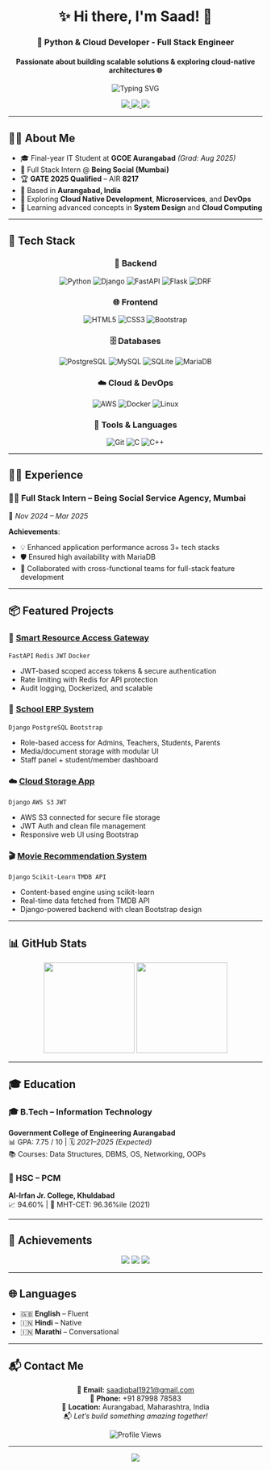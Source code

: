 <h1 align="center">✨ Hi there, I'm Saad! 👋</h1>
<h3 align="center">🚀 Python & Cloud Developer -  Full Stack Engineer</h3>
<h4 align="center">Passionate about building scalable solutions & exploring cloud-native architectures 🌐</h4>

<p align="center">
  <img src="https://readme-typing-svg.herokuapp.com?font=Fira+Code&pause=1000&color=2E9FFF&center=true&vCenter=true&width=435&lines=Python+%26+Cloud+Developer;Full+Stack+Engineer;Django+%7C+FastAPI+%7C+AWS;Building+Scalable+Applications" alt="Typing SVG" />
</p>

<p align="center">
  <a href="https://linkedin.com/in/saad99" target="_blank">
    <img src="https://img.shields.io/badge/LinkedIn-0077B5?style=for-the-badge&logo=linkedin&logoColor=white">
  </a>
  <a href="mailto:saadiqbal1921@gmail.com" target="_blank">
    <img src="https://img.shields.io/badge/Gmail-D14836?style=for-the-badge&logo=gmail&logoColor=white">
  </a>
  <a href="https://github.com/saad1901" target="_blank">
    <img src="https://img.shields.io/badge/GitHub-100000?style=for-the-badge&logo=github&logoColor=white">
  </a>
</p>

---

## 🙋‍♂️ About Me
- 🎓 Final-year IT Student at **GCOE Aurangabad** *(Grad: Aug 2025)*
- 💼 Full Stack Intern @ **Being Social (Mumbai)**
- 🏆 **GATE 2025 Qualified** – AIR **8217**
- 📍 Based in **Aurangabad, India**
- 🧠 Exploring **Cloud Native Development**, **Microservices**, and **DevOps**
- 🌱 Learning advanced concepts in **System Design** and **Cloud Computing**

---

## 🚀 Tech Stack

<div align="center">

### 🔧 Backend
![Python](https://img.shields.io/badge/Python-3776AB?style=for-the-badge&logo=python&logoColor=white)
![Django](https://img.shields.io/badge/Django-092E20?style=for-the-badge&logo=django&logoColor=white)
![FastAPI](https://img.shields.io/badge/FastAPI-009688?style=for-the-badge&logo=fastapi&logoColor=white)
![Flask](https://img.shields.io/badge/Flask-000000?style=for-the-badge&logo=flask&logoColor=white)
![DRF](https://img.shields.io/badge/DRF-092E20?style=for-the-badge&logo=django&logoColor=white)

### 🌐 Frontend
![HTML5](https://img.shields.io/badge/HTML5-E34F26?style=for-the-badge&logo=html5&logoColor=white)
![CSS3](https://img.shields.io/badge/CSS3-1572B6?style=for-the-badge&logo=css3&logoColor=white)
![Bootstrap](https://img.shields.io/badge/Bootstrap-563D7C?style=for-the-badge&logo=bootstrap&logoColor=white)

### 🗄 Databases
![PostgreSQL](https://img.shields.io/badge/PostgreSQL-316192?style=for-the-badge&logo=postgresql&logoColor=white)
![MySQL](https://img.shields.io/badge/MySQL-4479A1?style=for-the-badge&logo=mysql&logoColor=white)
![SQLite](https://img.shields.io/badge/SQLite-07405E?style=for-the-badge&logo=sqlite&logoColor=white)
![MariaDB](https://img.shields.io/badge/MariaDB-003545?style=for-the-badge&logo=mariadb&logoColor=white)

### ☁️ Cloud & DevOps
![AWS](https://img.shields.io/badge/AWS-232F3E?style=for-the-badge&logo=amazon-aws&logoColor=white)
![Docker](https://img.shields.io/badge/Docker-2496ED?style=for-the-badge&logo=docker&logoColor=white)
![Linux](https://img.shields.io/badge/Linux-FCC624?style=for-the-badge&logo=linux&logoColor=black)

### 🧰 Tools & Languages
![Git](https://img.shields.io/badge/Git-F05032?style=for-the-badge&logo=git&logoColor=white)
![C](https://img.shields.io/badge/C-00599C?style=for-the-badge&logo=c&logoColor=white)
![C++](https://img.shields.io/badge/C++-00599C?style=for-the-badge&logo=cplusplus&logoColor=white)

</div>

---

## 👨‍💻 Experience

### 🧑‍💼 Full Stack Intern – Being Social Service Agency, Mumbai  
📅 *Nov 2024 – Mar 2025*

**Achievements**:
- 💡 Enhanced application performance across 3+ tech stacks
- 🛡 Ensured high availability with MariaDB
- 🤝 Collaborated with cross-functional teams for full-stack feature development

---

## 📦 Featured Projects

### 🔐 [Smart Resource Access Gateway](https://github.com/saad1901)
`FastAPI` `Redis` `JWT` `Docker`
- JWT-based scoped access tokens & secure authentication
- Rate limiting with Redis for API protection
- Audit logging, Dockerized, and scalable

### 🏫 [School ERP System](https://github.com/saad1901)
`Django` `PostgreSQL` `Bootstrap`
- Role-based access for Admins, Teachers, Students, Parents
- Media/document storage with modular UI
- Staff panel + student/member dashboard

### ☁️ [Cloud Storage App](https://github.com/saad1901)
`Django` `AWS S3` `JWT`
- AWS S3 connected for secure file storage
- JWT Auth and clean file management
- Responsive web UI using Bootstrap

### 🎬 [Movie Recommendation System](https://github.com/saad1901)
`Django` `Scikit-Learn` `TMDB API`
- Content-based engine using scikit-learn
- Real-time data fetched from TMDB API
- Django-powered backend with clean Bootstrap design

---

## 📊 GitHub Stats

<div align="center">
  <img height="180em" src="https://github-readme-stats.vercel.app/api?username=saad1901&show_icons=true&theme=radical&hide_border=true&count_private=true&include_all_commits=true" />
  <img height="180em" src="https://github-readme-stats.vercel.app/api/top-langs/?username=saad1901&layout=compact&theme=radical&hide_border=true" />
  <br>
  
</div>

---

## 🎓 Education

### 🎓 B.Tech – Information Technology  
**Government College of Engineering Aurangabad**  
📊 GPA: 7.75 / 10 | 🗓 *2021–2025 (Expected)*  
📚 Courses: Data Structures, DBMS, OS, Networking, OOPs

### 🏫 HSC – PCM  
**Al-Irfan Jr. College, Khuldabad**  
📈 94.60% | 🎯 MHT-CET: 96.36%ile (2021)

---

## 🏅 Achievements

<div align="center">
  <img src="https://img.shields.io/badge/GATE_2025-AIR_8217-gold?style=for-the-badge&logo=academic&logoColor=white" />
  <img src="https://img.shields.io/badge/HSC-94.60%25-brightgreen?style=for-the-badge&logo=academic&logoColor=white" />
  <img src="https://img.shields.io/badge/MHT--CET-96.36%25ile-blue?style=for-the-badge&logo=academic&logoColor=white" />
</div>

---

## 🌐 Languages

- 🇬🇧 **English** – Fluent  
- 🇮🇳 **Hindi** – Native  
- 🇮🇳 **Marathi** – Conversational

---

## 📬 Contact Me

<div align="center">
  
📧 **Email:** saadiqbal1921@gmail.com  
📱 **Phone:** +91 87998 78583  
📍 **Location:** Aurangabad, Maharashtra, India  
📬 *Let’s build something amazing together!*

![Profile Views](https://komarev.com/ghpvc/?username=saad1901&color=brightgreen&style=flat-square&label=Profile+Views)

</div>

---

<div align="center">
  <img src="https://capsule-render.vercel.app/api?type=waving&height=100&color=gradient&section=footer" />
</div>
